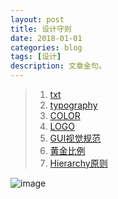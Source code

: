 ```yaml
---
layout: post
title: 设计守则 
date: 2018-01-01
categories: blog
tags: [设计]
description: 文章金句。
---
```


>1. [txt](http://www.shejidaren.com/examples/tools/design-rules/18-rules-for-using-text.html)
>1. [typography](http://images.shejidaren.com/wp-content/uploads/2014/06/typography-b.png)
>1. [COLOR](http://images.shejidaren.com/wp-content/uploads/2014/06/peise-b.png)
>1. [LOGO](http://images.shejidaren.com/wp-content/uploads/2014/09/10-commandments-of-logo-design_cn.jpg)
>1. [GUI视觉规范](http://huaban.com/pins/545169450/zoom)
>1. [黄金比例](http://www.shejidaren.com/golden-ratio-2.html)
>1. [Hierarchy原则](http://www.shejidaren.com/hierarchy-principle.html)

![image](https://github.com/feiyuii/feiyuii.github.io/blob/master/img/crowds/crowds.jpg?raw=true)


